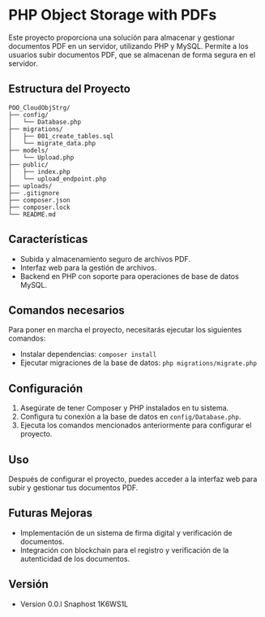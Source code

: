 
# PHP Object Storage with PDFs

Este proyecto proporciona una solución para almacenar y gestionar documentos PDF en un servidor, utilizando PHP y MySQL. Permite a los usuarios subir documentos PDF, que se almacenan de forma segura en el servidor.

## Estructura del Proyecto

```
POO_CloudObjStrg/
├── config/
│   └── Database.php
├── migrations/
│   ├── 001_create_tables.sql
│   └── migrate_data.php
├── models/
│   └── Upload.php
├── public/
│   ├── index.php
│   └── upload_endpoint.php
├── uploads/
├── .gitignore
├── composer.json
├── composer.lock
└── README.md
```

## Características

- Subida y almacenamiento seguro de archivos PDF.
- Interfaz web para la gestión de archivos.
- Backend en PHP con soporte para operaciones de base de datos MySQL.

## Comandos necesarios

Para poner en marcha el proyecto, necesitarás ejecutar los siguientes comandos:

- Instalar dependencias: `composer install`
- Ejecutar migraciones de la base de datos: `php migrations/migrate.php`

## Configuración

1. Asegúrate de tener Composer y PHP instalados en tu sistema.
2. Configura tu conexión a la base de datos en `config/Database.php`.
3. Ejecuta los comandos mencionados anteriormente para configurar el proyecto.

## Uso

Después de configurar el proyecto, puedes acceder a la interfaz web para subir y gestionar tus documentos PDF.

## Futuras Mejoras

- Implementación de un sistema de firma digital y verificación de documentos.
- Integración con blockchain para el registro y verificación de la autenticidad de los documentos.

## Versión
- Version 0.0.l Snaphost 1K6WS1L